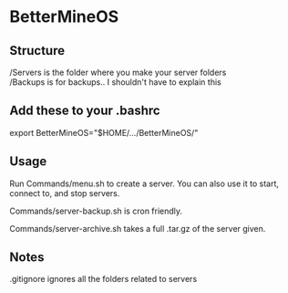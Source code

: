 # BetterMineOS

## Structure
/Servers is the folder where you make your server folders  
/Backups is for backups.. I shouldn't have to explain this

## Add these to your .bashrc
export BetterMineOS="$HOME/.../BetterMineOS/"  

## Usage
Run Commands/menu.sh to create a server. You can also use it to start, connect to, and stop servers.

Commands/server-backup.sh is cron friendly.

Commands/server-archive.sh takes a full .tar.gz of the server given.

## Notes
.gitignore ignores all the folders related to servers
